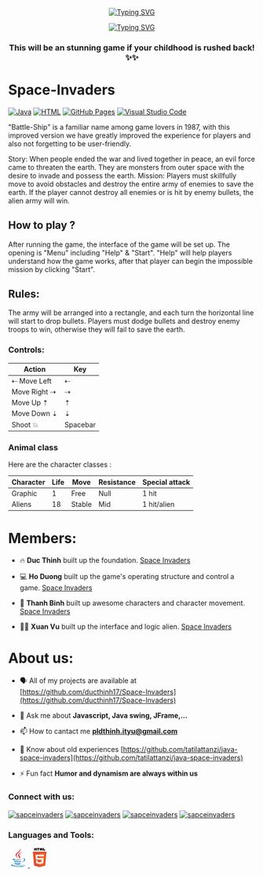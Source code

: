 <p align="center">
  <!-- Typing SVG by DenverCoder1 - https://github.com/DenverCoder1/readme-typing-svg -->
    <a href="https://git.io/typing-svg"><img src="https://readme-typing-svg.demolab.com?font=Fira+Code&weight=999&size=60&pause=1000&color=242DF3&width=1200&height=80&lines=%7CWELCOM+TO+THE+VIKING+BATTLESHIP%7C" alt="Typing SVG" /></a>
</p>

<p align="center">
  <!-- Typing SVG by DenverCoder1 - https://github.com/DenverCoder1/readme-typing-svg -->
    <a href="https://github.com/ducthinh17/BattleShip-2">
    <a href="https://git.io/typing-svg"><img src="https://readme-typing-svg.demolab.com?font=Fira+Code&weight=700&size=26&pause=1000&color=253AB7&repeat=false&width=439&height=54&lines=The+Battle+of+the+Kings" alt="Typing SVG" /></a>
</p>

<h3 align="center">This will be an stunning game if your childhood is rushed back! ✨✨</h3>



# Space-Invaders
<p>
<a href="#"><img alt="Java" src="https://custom-icon-badges.demolab.com/badge/Java-007396.svg?logo=java&logoColor=white"></a>
<a href="#"><img alt="HTML" src="https://img.shields.io/badge/HTML-E34F26.svg?logo=html5&logoColor=white"></a>  
<a href="#"><img alt="GitHub Pages" src="https://img.shields.io/badge/GitHub%20Pages-327FC7.svg?logo=github&logoColor=white"></a>
<a href="#"><img alt="Visual Studio Code" src="https://img.shields.io/badge/Visual%20Studio%20Code-0078d7.svg?logo=visual-studio-code&logoColor=white"></a>
</p>

"Battle-Ship" is a familiar name among game lovers in 1987, with this improved version we have greatly improved the experience for players and also not forgetting to be user-friendly.

Story:
When people ended the war and lived together in peace, an evil force came to threaten the earth. They are monsters from outer space with the desire to invade and possess the earth.
Mission:
Players must skillfully move to avoid obstacles and destroy the entire army of enemies to save the earth. If the player cannot destroy all enemies or is hit by enemy bullets, the alien army will win.

## How to play ?

After running the game, the interface of the game will be set up. The opening is "Menu" including "Help" & "Start". "Help" will help players understand how the game works, after that player can begin the impossible mission by clicking "Start". 

## Rules:
The army will be arranged into a rectangle, and each turn the horizontal line will start to drop bullets. Players must dodge bullets and destroy enemy troops to win, otherwise they will fail to save the earth.

### Controls:
| Action | Key      |
|--------|----------|
| ⇠ Move Left   | ⇠      |
| Move Right ⇢  | ⇢      |
| Move Up ⇡  | ⇡     |
| Move Down ⇣  | ⇣      |
| Shoot 💥 | Spacebar |

### Animal class

Here are the character classes :

|Character | Life | Move | Resistance | Special attack |
|---|---|---|---|---|
|Graphic | 1 | Free | Null | 1 hit |
|Aliens | 18 | Stable | Mid | 1 hit/alien |




# Members:


- 🔥  **Duc Thinh** built up the foundation. [Space Invaders](https://trello.com/b/oDNva2Dq/gameoop)

- 💻  **Ho Duong** built up the game's operating structure and control a game. [Space Invaders](https://trello.com/b/oDNva2Dq/gameoop)

- 👯 **Thanh Binh** built up awesome characters and character movement. [Space Invaders](https://drive.google.com/drive/folders/1hrMVdN93PPVSPFdY2lL9iqEGDGTTqSih?fbclid=IwAR2EgnqrkEP-ZIvGy4MQxNLaJjPvZc7iN_xB2eU5k6UmcKG-y6a3PIQxecw)

- 👨‍💻  **Xuan Vu** built up the interface and logic alien. [Space Invaders](https://drive.google.com/drive/folders/1RXnYjc-ag83Cl-mcMIOSnnT-prjgDq4Q?fbclid=IwAR2EgnqrkEP-ZIvGy4MQxNLaJjPvZc7iN_xB2eU5k6UmcKG-y6a3PIQxecw)
  
# About us:

- 🗣 All of my projects are available at [https://github.com/ducthinh17/Space-Invaders](https://github.com/ducthinh17/Space-Invaders)

- 💬 Ask me about **Javascript, Java swing, JFrame,...**

- 📫 How to cantact me **pldthinh.ityu@gmail.com**

- 📄 Know about old experiences [https://github.com/tatilattanzi/java-space-invaders](https://github.com/tatilattanzi/java-space-invaders)

- ⚡ Fun fact **Humor and dynamism are always within us**

<h3 align="left">Connect with us:</h3>
<p align="left">
<a href="https://twitter.com/sapceinvaders" target="blank"><img align="center" src="https://raw.githubusercontent.com/rahuldkjain/github-profile-readme-generator/master/src/images/icons/Social/twitter.svg" alt="sapceinvaders" height="30" width="40" /></a>
<a href="https://linkedin.com/in/sapceinvaders" target="blank"><img align="center" src="https://raw.githubusercontent.com/rahuldkjain/github-profile-readme-generator/master/src/images/icons/Social/linked-in-alt.svg" alt="sapceinvaders" height="30" width="40" /></a>
<a href="https://instagram.com/sapceinvaders" target="blank"><img align="center" src="https://raw.githubusercontent.com/rahuldkjain/github-profile-readme-generator/master/src/images/icons/Social/instagram.svg" alt="sapceinvaders" height="30" width="40" /></a>
<a href="https://www.youtube.com/c/sapceinvaders" target="blank"><img align="center" src="https://raw.githubusercontent.com/rahuldkjain/github-profile-readme-generator/master/src/images/icons/Social/youtube.svg" alt="sapceinvaders" height="30" width="40" /></a>

</p>

<h3 align="left">Languages and Tools:</h3>
<p align="left">  </a> <a href="https://www.java.com" target="_blank" rel="noreferrer"> <img src="https://raw.githubusercontent.com/devicons/devicon/master/icons/java/java-original.svg" alt="java" width="40" height="40"/> </a>
<a href="https://www.w3.org/html/" target="_blank" rel="noreferrer"> <img src="https://raw.githubusercontent.com/devicons/devicon/master/icons/html5/html5-original-wordmark.svg" alt="html5" width="40" height="40"/> </a></p>
